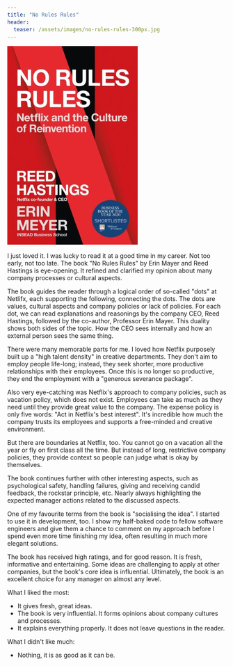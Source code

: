 ```yaml
---
title: "No Rules Rules"
header:
  teaser: /assets/images/no-rules-rules-300px.jpg
---
```


![](/assets/images/no-rules-rules-300px.jpg)

I just loved it. I was lucky to read it at a good time in my career. Not too early, not too late. The book "No Rules Rules" by Erin Mayer and Reed Hastings is eye-opening. It refined and clarified my opinion about many company processes or cultural aspects.

The book guides the reader through a logical order of so-called "dots" at Netlifx, each supporting the following, connecting the dots. The dots are values, cultural aspects and company policies or lack of policies. For each dot, we can read explanations and reasonings by the company CEO, Reed Hastings, followed by the co-author, Professor Erin Mayer. This duality shows both sides of the topic. How the CEO sees internally and how an external person sees the same thing.

There were many memorable parts for me. I loved how Netflix purposely built up a "high talent density" in creative departments. They don't aim to employ people life-long; instead, they seek shorter, more productive relationships with their employees. Once this is no longer so productive, they end the employment with a "generous severance package".

Also very eye-catching was Netflix's approach to company policies, such as vacation policy, which does not exist. Employees can take as much as they need until they provide great value to the company. The expense policy is only five words: "Act in Netflix's best interest". It's incredible how much the company trusts its employees and supports a free-minded and creative environment.

But there are boundaries at Netflix, too. You cannot go on a vacation all the year or fly on first class all the time. But instead of long, restrictive company policies, they provide context so people can judge what is okay by themselves.

The book continues further with other interesting aspects, such as psychological safety, handling failures, giving and receiving candid feedback, the rockstar principle, etc. Nearly always highlighting the expected manager actions related to the discussed aspects.

One of my favourite terms from the book is "socialising the idea". I started to use it in development, too. I show my half-baked code to fellow software engineers and give them a chance to comment on my approach before I spend even more time finishing my idea, often resulting in much more elegant solutions.

The book has received high ratings, and for good reason. It is fresh, informative and entertaining. Some ideas are challenging to apply at other companies, but the book's core idea is influential. Ultimately, the book is an excellent choice for any manager on almost any level.

What I liked the most:
- It gives fresh, great ideas.
- The book is very influential. It forms opinions about company cultures and processes.
- It explains everything properly. It does not leave questions in the reader.

What I didn't like much:
- Nothing, it is as good as it can be. 
